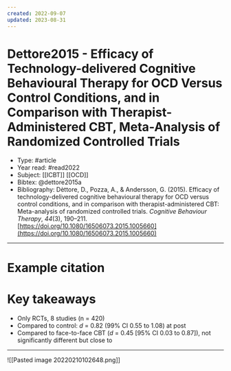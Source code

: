 ```yaml
---
created: 2022-09-07
updated: 2023-08-31
---
```

# Dettore2015 - Efficacy of Technology-delivered Cognitive Behavioural Therapy for OCD Versus Control Conditions, and in Comparison with Therapist-Administered CBT, Meta-Analysis of Randomized Controlled Trials

* Type: #article
* Year read: #read2022
* Subject: [[ICBT]] [[OCD]]
* Bibtex: @dettore2015a
* Bibliography: Dèttore, D., Pozza, A., & Andersson, G. (2015). Efficacy of technology-delivered cognitive behavioural therapy for OCD versus control conditions, and in comparison with therapist-administered CBT: Meta-analysis of randomized controlled trials. _Cognitive Behaviour Therapy_, _44_(3), 190–211. [https://doi.org/10.1080/16506073.2015.1005660](https://doi.org/10.1080/16506073.2015.1005660)
---
# Example citation


# Key takeaways
* Only RCTs, 8 studies (n = 420)
* Compared to control: *d* = 0.82 (99% CI 0.55 to 1.08) at post
* Compared to face-to-face CBT (*d* = 0.45 [95% CI 0.03 to 0.87]), not significantly different but close to

---

![[Pasted image 20220210102648.png]]